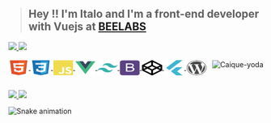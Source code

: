 > ## Hey !! I'm Italo and I'm a front-end developer with Vuejs at [BEELABS](https://appbee.com.br/)
 <div>
  <a href="https://github.com/Italo-Tech">
  <img height="160em" src="https://github-readme-stats.vercel.app/api?username=italo-tech&show_icons=true&theme=gotham&include_all_commits=true&count_private=true"/>
  <img height="160em" src="https://github-readme-stats.vercel.app/api/top-langs/?username=italo-tech&layout=compact&langs_count=16&theme=gotham"/>
</div>
<div style="display: inline_block"><br>
  <img align="center" alt="Ítalo-HTML" height="30" width="40" src="https://raw.githubusercontent.com/devicons/devicon/master/icons/html5/html5-original.svg">
  <img align="center" alt="Ítalo-CSS" height="30" width="40" src="https://raw.githubusercontent.com/devicons/devicon/master/icons/css3/css3-original.svg">
   <img align="center" alt="Ítalo-Javascript" height="30" width="40" src="https://raw.githubusercontent.com/devicons/devicon/master/icons/javascript/javascript-plain.svg">
   <img align="center" alt="Ítalo-Vuejs" height="30" width="40" src="https://raw.githubusercontent.com/devicons/devicon/master/icons/vuejs/vuejs-original.svg">
   <img align="center" alt="Ítalo-Tailwindcss" height="30" width="40" src="https://raw.githubusercontent.com/devicons/devicon/master/icons/tailwindcss/tailwindcss-plain.svg">
   <img align="center" alt="Ítalo-Bootstrap" height="30" width="40" src="https://raw.githubusercontent.com/devicons/devicon/master/icons/bootstrap/bootstrap-plain.svg">
   <img align="center" alt="Ítalo-Codepen" height="30" width="40" src="https://raw.githubusercontent.com/devicons/devicon/master/icons/codepen/codepen-plain.svg">
   <img align="center" alt="Ítalo-Flutter" height="30" width="40" src="https://raw.githubusercontent.com/devicons/devicon/master/icons/flutter/flutter-plain.svg">
   <img align="center" alt="Ítalo-Wordpress" height="30" width="40" src="https://raw.githubusercontent.com/devicons/devicon/master/icons/wordpress/wordpress-plain.svg">
  <img align="right" alt="Caique-yoda" src="https://gif-avatars.com/img/150x150/lew.gif">
</div>

##

<div>
  <a href = "mailto: italosantosdick@uni9.edu.br"><img src="https://img.shields.io/badge/-Gmail-%23333?style=for-the-badge&logo=gmail&logoColor=white" target="_blank">     </a>
  <a href="https://https://www.linkedin.com/in/italo-tech/" target="_blank"><img src="https://img.shields.io/badge/-LinkedIn-%230077B5?style=for-the-badge&logo=linkedin&logoColor=white" target="_blank"></a>

![Snake animation](https://github.com/ItaloTech/ItaloTech/blob/output/github-contribution-grid-snake.svg)

 </div>
